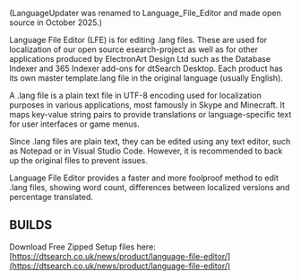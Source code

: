(LanguageUpdater was renamed to Language_File_Editor and made open source in October 2025.)

Language File Editor (LFE) is for editing .lang files. These are used for localization of our open source esearch-project as well as for other applications produced by ElectronArt Design Ltd such as the Database Indexer and 365 Indexer add-ons for dtSearch Desktop. Each product has its own master template.lang file in the original language (usually English).

A .lang file is a plain text file in UTF-8 encoding used for localization purposes in various applications, most famously in Skype and Minecraft. It maps key-value string pairs to provide translations or language-specific text for user interfaces or game menus.

Since .lang files are plain text, they can be edited using any text editor, such as Notepad or in Visual Studio Code. However, it is recommended to back up the original files to prevent issues.

Language File Editor provides a faster and more foolproof method to edit .lang files, showing word count, differences between localized versions and percentage translated.

## BUILDS
Download Free Zipped Setup files here:
[https://dtsearch.co.uk/news/product/language-file-editor/](https://dtsearch.co.uk/news/product/language-file-editor/)

